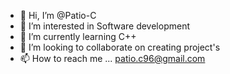 - 👋 Hi, I’m @Patio-C
- 👀 I’m interested in Software development
- 🌱 I’m currently learning C++
- 💞️ I’m looking to collaborate on creating project's
- 📫 How to reach me ...
patio.c96@gmail.com
<!---
Patio-C/Patio-C is a ✨ special ✨ repository because its `README.md` (this file) appears on your GitHub profile.
You can click the Preview link to take a look at your changes.
--->
